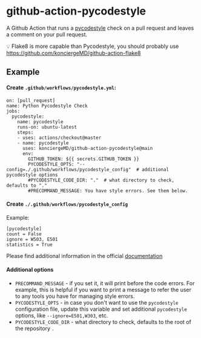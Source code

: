 # github-action-pycodestyle
A Github Action that runs a [pycodestyle](https://pycodestyle.pycqa.org/en/latest/intro.html) check on a pull request and leaves a comment on your pull request.

:bulb: Flake8 is more capable than Pycodestyle, you should probably use https://github.com/konciergeMD/github-action-flake8

## Example

#### Create `.github/workflows/pycodestyle.yml`:
```
on: [pull_request]
name: Python Pycodestyle Check
jobs:
  pycodestyle:
    name: pycodestyle
    runs-on: ubuntu-latest
    steps:
    - uses: actions/checkout@master
    - name: pycodestyle
      uses: konciergeMD/github-action-pycodestyle@main
      env:
        GITHUB_TOKEN: ${{ secrets.GITHUB_TOKEN }}
        PYCODESTYLE_OPTS: "--config=./.github/workflows/pycodestyle_config"  # additional pycodestyle options
        #PYCODESTYLE_CODE_DIR: "."  # what directory to check, defaults to "."
        #PRECOMMAND_MESSAGE: You have style errors. See them below.
```

#### Create `./.github/workflows/pycodestyle_config`

Example:
```
[pycodestyle]
count = False
ignore = W503, E501
statistics = True
```
Please find additional information in the official [documentation](https://pycodestyle.pycqa.org/en/latest/intro.html#configuration)

#### Additional options
* `PRECOMMAND_MESSAGE` - if you set it, it will print before
the code errors. For example, this is helpful if you want to print a message to refer the user
to any tools you have for managing style errors.
* `PYCODESTYLE_OPTS` - in case you don't want to use the `pycodestyle` configuration file, update this variable and set additional `pycodestyle` options, like `--ignore=E501,W303`, etc.
* `PYCODESTYLE_CODE_DIR` - what directory to check, defaults to the root of the repository `.`
